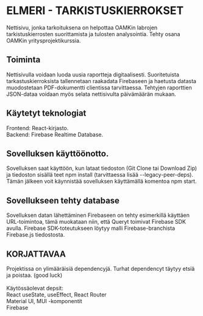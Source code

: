 # ELMERI - TARKISTUSKIERROKSET

Nettisivu, jonka tarkoituksena on helpottaa OAMKin labrojen tarkistuskierrosten suorittamista ja tulosten analysointia. Tehty osana OAMKin yritysprojektikurssia.

## Toiminta

Nettisivulla voidaan luoda uusia raportteja digitaalisesti. Suoritetuista tarkastuskierroksista tallennetaan raakadata Firebaseen ja haetusta datasta muodostetaan PDF-dokumentti clientissa tarvittaessa. Tehtyjen raporttien JSON-dataa voidaan myös selata nettisivulta päivämäärän mukaan.

## Käytetyt teknologiat

Frontend: React-kirjasto. <br> Backend: Firebase Realtime Database.

## Sovelluksen käyttöönotto.

Sovelluksen saat käyttöön, kun lataat tiedoston (Git Clone tai Download Zip) ja tiedoston sisällä teet npm install (tarvittaessa lisää --legacy-peer-deps). Tämän jälkeen voit käynnistää sovelluksen käyttämällä komentoa npm start.

## Sovellukseen tehty database

Sovelluksen datan lähettäminen Firebaseen on tehty esimerkillä käyttäen URL-toimintoa, tämä muokataan niin, että Queryt toimivat Firebase SDK avulla.
Firebase SDK-toteutukseen löytyy malli Firebase-branchista Firebase.js tiedostosta.

## KORJATTAVAA
Projektissa on ylimääräisiä dependencyjä. Turhat dependencyt täytyy etsiä ja poistaa. (good luck)
<br>
<br>
Käytössäolevat depsit:
<br>
React useState, useEffect, React Router
<br>
Material UI, MUI -komponentit
<br>
Firebase
